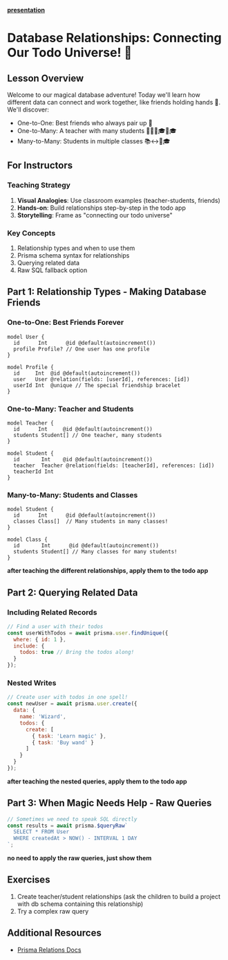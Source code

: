 **[presentation](https://gamma.app/docs/Database-Relationships-Connecting-Our-Todo-Universe--k4q0ktzr2nmwbiu)**

# Database Relationships: Connecting Our Todo Universe! 🌌

## Lesson Overview

Welcome to our magical database adventure! Today we'll learn how different data can connect and work together, like friends holding hands 🤝. We'll discover:
- One-to-One: Best friends who always pair up 👯
- One-to-Many: A teacher with many students 👩🏫👨🎓👩🎓
- Many-to-Many: Students in multiple classes 📚↔️👨🎓

## For Instructors

### Teaching Strategy
1. **Visual Analogies**: Use classroom examples (teacher-students, friends)
2. **Hands-on**: Build relationships step-by-step in the todo app
3. **Storytelling**: Frame as "connecting our todo universe"

### Key Concepts
1. Relationship types and when to use them
2. Prisma schema syntax for relationships
3. Querying related data
4. Raw SQL fallback option

## Part 1: Relationship Types - Making Database Friends

### One-to-One: Best Friends Forever
```prisma
model User {
  id      Int      @id @default(autoincrement())
  profile Profile? // One user has one profile
}

model Profile {
  id     Int  @id @default(autoincrement())
  user   User @relation(fields: [userId], references: [id])
  userId Int  @unique // The special friendship bracelet
}
```

### One-to-Many: Teacher and Students
```prisma
model Teacher {
  id      Int     @id @default(autoincrement())
  students Student[] // One teacher, many students
}

model Student {
  id       Int    @id @default(autoincrement())
  teacher  Teacher @relation(fields: [teacherId], references: [id])
  teacherId Int    
}
```

### Many-to-Many: Students and Classes
```prisma
model Student {
  id      Int      @id @default(autoincrement())
  classes Class[]  // Many students in many classes!
}

model Class {
  id       Int      @id @default(autoincrement())
  students Student[] // Many classes for many students!
}
```

**after teaching the different relationships, apply them to the todo app**

## Part 2: Querying Related Data

### Including Related Records
```javascript
// Find a user with their todos
const userWithTodos = await prisma.user.findUnique({
  where: { id: 1 },
  include: {
    todos: true // Bring the todos along!
  }
});
```

### Nested Writes
```javascript
// Create user with todos in one spell!
const newUser = await prisma.user.create({
  data: {
    name: 'Wizard',
    todos: {
      create: [
        { task: 'Learn magic' },
        { task: 'Buy wand' }
      ]
    }
  }
});
```

**after teaching the nested queries, apply them to the todo app**

## Part 3: When Magic Needs Help - Raw Queries

```javascript
// Sometimes we need to speak SQL directly
const results = await prisma.$queryRaw`
  SELECT * FROM User 
  WHERE createdAt > NOW() - INTERVAL 1 DAY
`;
```
**no need to apply the raw queries, just show them**

## Exercises

1. Create teacher/student relationships (ask the children to build a project with db schema containing this relationship)
3. Try a complex raw query

## Additional Resources
- [Prisma Relations Docs](https://www.prisma.io/docs/concepts/components/prisma-schema/relations)
